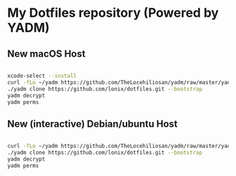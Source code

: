 # My Dotfiles repository (Powered by YADM)


## New macOS Host

```BASH

xcode-select --install
curl -fLo ~/yadm https://github.com/TheLocehiliosan/yadm/raw/master/yadm && chmod a+x ~/yadm
./yadm clone https://github.com/lonix/dotfiles.git --bootstrap
yadm decrypt
yadm perms

```

## New (interactive) Debian/ubuntu Host

```BASH

curl -fLo ~/yadm https://github.com/TheLocehiliosan/yadm/raw/master/yadm && chmod a+x ~/yadm
./yadm clone https://github.com/lonix/dotfiles.git --bootstrap
yadm decrypt
yadm perms

```

